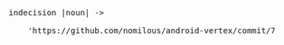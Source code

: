 <pre>








    indecision |noun| -> 

        'https://github.com/nomilous/android-vertex/commit/733c9e3306bfa86c96507044a68f84445494e153'















































                                                                                                             .
</pre>